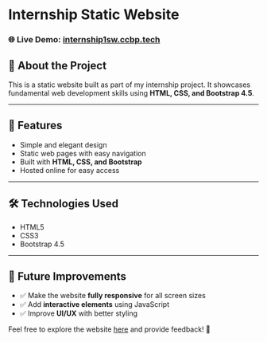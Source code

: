 # Internship Static Website

### 🌐 Live Demo: [internship1sw.ccbp.tech](https://internship1sw.ccbp.tech/)

## 📌 About the Project
This is a static website built as part of my internship project. It showcases fundamental web development skills using **HTML, CSS, and Bootstrap 4.5**.

---

## 🚀 Features
- Simple and elegant design  
- Static web pages with easy navigation  
- Built with **HTML, CSS, and Bootstrap**  
- Hosted online for easy access  

---

## 🛠️ Technologies Used
- HTML5  
- CSS3  
- Bootstrap 4.5  

---

## 📌 Future Improvements
- ✅ Make the website **fully responsive** for all screen sizes  
- ✅ Add **interactive elements** using JavaScript  
- ✅ Improve **UI/UX** with better styling  

Feel free to explore the website [here](https://internship1sw.ccbp.tech/) and provide feedback! 🚀
